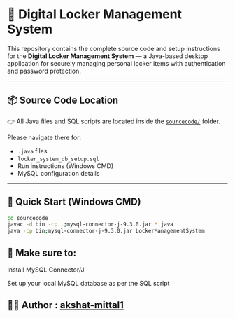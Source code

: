 # 📁 Digital Locker Management System

This repository contains the complete source code and setup instructions for the **Digital Locker Management System** — a Java-based desktop application for securely managing personal locker items with authentication and password protection.

---

## 📦 Source Code Location

👉 All Java files and SQL scripts are located inside the [`sourcecode/`](./sourcecode) folder.

Please navigate there for:

- `.java` files
- `locker_system_db_setup.sql`
- Run instructions (Windows CMD)
- MySQL configuration details

---

## 🚀 Quick Start (Windows CMD)

```bash
cd sourcecode
javac -d bin -cp .;mysql-connector-j-9.3.0.jar *.java
java -cp bin;mysql-connector-j-9.3.0.jar LockerManagementSystem
```

## 📌 Make sure to:

Install MySQL Connector/J

Set up your local MySQL database as per the SQL script

## 👨‍💻 Author : [akshat-mittal1](https://github.com/akshat-mittal1)
